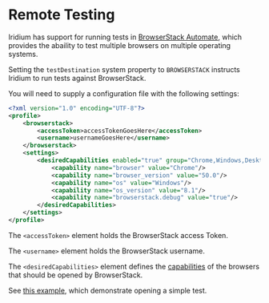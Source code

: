 # Remote Testing

Iridium has support for running tests in [BrowserStack Automate](https://www.browserstack.com/automate), which provides the abaility to test multiple browsers on multiple operating systems.

Setting the `testDestination` system property to `BROWSERSTACK` instructs Iridium to run tests against BrowserStack.

You will need to supply a configuration file with the following settings:

```xml
<?xml version="1.0" encoding="UTF-8"?>
<profile>
    <browserstack>
        <accessToken>accessTokenGoesHere</accessToken>
        <username>usernameGoesHere</username>
    </browserstack>
    <settings>
        <desiredCapabilities enabled="true" group="Chrome,Windows,Desktop">
            <capability name="browser" value="Chrome"/>
            <capability name="browser_version" value="50.0"/>
            <capability name="os" value="Windows"/>
            <capability name="os_version" value="8.1"/>
            <capability name="browserstack.debug" value="true"/>
        </desiredCapabilities>
    </settings>
</profile>
```

The `<accessToken>` element holds the BrowserStack access Token.

The `<username>` element holds the BrowserStack username.

The `<desiredCapabilities>` element defines the [capabilities](https://www.browserstack.com/automate/capabilities) of the browsers that should be opened by BrowserStack.

See [this example](https://github.com/AutoGeneral/IridiumApplicationTesting/tree/master/examples/16.browserstack), which demonstrate opening a simple test.